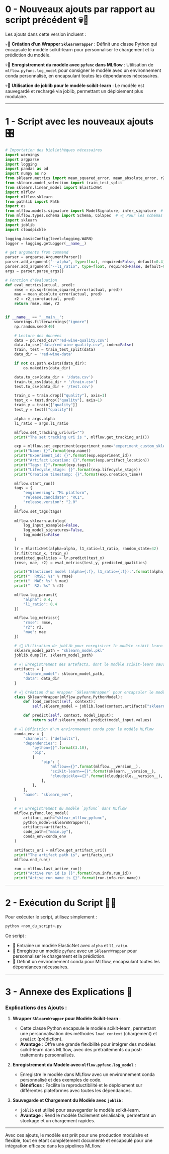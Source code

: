 

# 0 - Nouveaux ajouts par rapport au script précédent 💀🚨

Les ajouts dans cette version incluent :

💀🚨 **Création d’un Wrapper `SklearnWrapper`** : Définit une classe Python qui encapsule le modèle scikit-learn pour personnaliser le chargement et la prédiction du modèle.

💀🚨 **Enregistrement du modèle avec `pyfunc` dans MLflow** : Utilisation de `mlflow.pyfunc.log_model` pour consigner le modèle avec un environnement conda personnalisé, en encapsulant toutes les dépendances nécessaires.

💀🚨 **Utilisation de joblib pour le modèle scikit-learn** : Le modèle est sauvegardé et rechargé via joblib, permettant un déploiement plus modulaire.

---

# 1 - Script avec les nouveaux ajouts 🎛️

```python
# Importation des bibliothèques nécessaires
import warnings
import argparse
import logging
import pandas as pd
import numpy as np
from sklearn.metrics import mean_squared_error, mean_absolute_error, r2_score
from sklearn.model_selection import train_test_split
from sklearn.linear_model import ElasticNet
import mlflow
import mlflow.sklearn
from pathlib import Path
import os
from mlflow.models.signature import ModelSignature, infer_signature  # 💀🚨 Pour la signature automatique du modèle
from mlflow.types.schema import Schema, ColSpec  # 💀🚨 Pour les schémas d'entrée et de sortie
import sklearn
import joblib
import cloudpickle

logging.basicConfig(level=logging.WARN)
logger = logging.getLogger(__name__)

# get arguments from command
parser = argparse.ArgumentParser()
parser.add_argument("--alpha", type=float, required=False, default=0.4)
parser.add_argument("--l1_ratio", type=float, required=False, default=0.4)
args = parser.parse_args()

# Fonction d'évaluation
def eval_metrics(actual, pred):
    rmse = np.sqrt(mean_squared_error(actual, pred))
    mae = mean_absolute_error(actual, pred)
    r2 = r2_score(actual, pred)
    return rmse, mae, r2


if __name__ == "__main__":
    warnings.filterwarnings("ignore")
    np.random.seed(40)

    # Lecture des données
    data = pd.read_csv("red-wine-quality.csv")
    data.to_csv("data/red-wine-quality.csv", index=False)
    train, test = train_test_split(data)
    data_dir = 'red-wine-data'

    if not os.path.exists(data_dir):
        os.makedirs(data_dir)

    data.to_csv(data_dir + '/data.csv')
    train.to_csv(data_dir + '/train.csv')
    test.to_csv(data_dir + '/test.csv')

    train_x = train.drop(["quality"], axis=1)
    test_x = test.drop(["quality"], axis=1)
    train_y = train[["quality"]]
    test_y = test[["quality"]]

    alpha = args.alpha
    l1_ratio = args.l1_ratio

    mlflow.set_tracking_uri(uri="")
    print("The set tracking uri is ", mlflow.get_tracking_uri())

    exp = mlflow.set_experiment(experiment_name="experiment_custom_sklearn")
    print("Name: {}".format(exp.name))
    print("Experiment_id: {}".format(exp.experiment_id))
    print("Artifact Location: {}".format(exp.artifact_location))
    print("Tags: {}".format(exp.tags))
    print("Lifecycle_stage: {}".format(exp.lifecycle_stage))
    print("Creation timestamp: {}".format(exp.creation_time))

    mlflow.start_run()
    tags = {
        "engineering": "ML platform",
        "release.candidate": "RC1",
        "release.version": "2.0"
    }
    mlflow.set_tags(tags)
    
    mlflow.sklearn.autolog(
        log_input_examples=False,
        log_model_signatures=False,
        log_models=False
    )

    lr = ElasticNet(alpha=alpha, l1_ratio=l1_ratio, random_state=42)
    lr.fit(train_x, train_y)
    predicted_qualities = lr.predict(test_x)
    (rmse, mae, r2) = eval_metrics(test_y, predicted_qualities)

    print("Elasticnet model (alpha={:f}, l1_ratio={:f}):".format(alpha, l1_ratio))
    print("  RMSE: %s" % rmse)
    print("  MAE: %s" % mae)
    print("  R2: %s" % r2)

    mlflow.log_params({
        "alpha": 0.4,
        "l1_ratio": 0.4
    })

    mlflow.log_metrics({
        "rmse": rmse,
        "r2": r2,
        "mae": mae
    })

    # 💀🚨 Utilisation de joblib pour enregistrer le modèle scikit-learn
    sklearn_model_path = "sklearn_model.pkl"
    joblib.dump(lr, sklearn_model_path)
    
    # 💀🚨 Enregistrement des artefacts, dont le modèle scikit-learn sauvegardé
    artifacts = {
        "sklearn_model": sklearn_model_path,
        "data": data_dir
    }

    # 💀🚨 Création d'un Wrapper `SklearnWrapper` pour encapsuler le modèle scikit-learn
    class SklearnWrapper(mlflow.pyfunc.PythonModel):
        def load_context(self, context):
            self.sklearn_model = joblib.load(context.artifacts["sklearn_model"])

        def predict(self, context, model_input):
            return self.sklearn_model.predict(model_input.values)

    # 💀🚨 Définition d'un environnement conda pour le modèle MLflow
    conda_env = {
        "channels": ["defaults"],
        "dependencies": [
            "python={}".format(3.10),
            "pip",
            {
                "pip": [
                    "mlflow=={}".format(mlflow.__version__),
                    "scikit-learn=={}".format(sklearn.__version__),
                    "cloudpickle=={}".format(cloudpickle.__version__),
                ],
            },
        ],
        "name": "sklearn_env",
    }

    # 💀🚨 Enregistrement du modèle `pyfunc` dans MLflow
    mlflow.pyfunc.log_model(
        artifact_path="sklear_mlflow_pyfunc",
        python_model=SklearnWrapper(),
        artifacts=artifacts,
        code_path=["main.py"],
        conda_env=conda_env
    )

    artifacts_uri = mlflow.get_artifact_uri()
    print("The artifact path is", artifacts_uri)
    mlflow.end_run()

    run = mlflow.last_active_run()
    print("Active run id is {}".format(run.info.run_id))
    print("Active run name is {}".format(run.info.run_name))
```

---

# 2 - Exécution du Script 🏃‍♂️

Pour exécuter le script, utilisez simplement :

```bash
python <nom_du_script>.py
```

Ce script :
- 🚀 Entraîne un modèle ElasticNet avec `alpha` et `l1_ratio`.
- 🚀 Enregistre un modèle `pyfunc` avec un `SklearnWrapper` pour personnaliser le chargement et la prédiction.
- 🚀 Définit un environnement conda pour MLflow, encapsulant toutes les dépendances nécessaires.

---

# 3 - Annexe des Explications 📖

### Explications des Ajouts :

1. **Wrapper `SklearnWrapper` pour Modèle Scikit-learn** :
   - Cette classe Python encapsule le modèle scikit-learn, permettant une personnalisation des méthodes `load_context` (chargement) et `predict` (prédiction).
   - **Avantage** : Offre une grande flexibilité pour intégrer des modèles scikit-learn dans MLflow, avec des prétraitements ou post-traitements personnalisés.

2. **Enregistrement du Modèle avec `mlflow.pyfunc.log_model`** :
   - Enregistre le modèle dans MLflow avec un environnement conda personnalisé et des exemples de code.
   - **Bénéfices** : Facilite la reproductibilité et le déploiement sur différentes plateformes avec toutes les dépendances.

3. **Sauvegarde et Chargement du Modèle avec `joblib`** :
   - `joblib` est utilisé pour sauvegarder le modèle scikit-learn.
   - **Avantage** : Rend le modèle facilement sérialisable, permettant un stockage et un chargement rapides.

---

Avec ces ajouts, le modèle est prêt pour une production modulaire et flexible, tout en étant complètement documenté et encapsulé pour une intégration efficace dans les pipelines MLflow.
